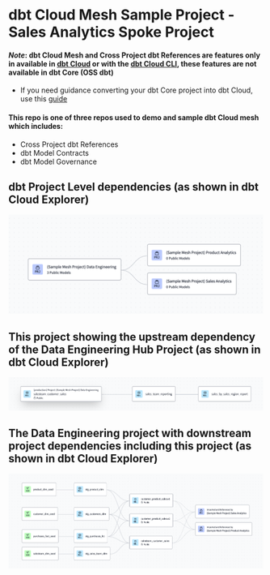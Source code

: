 # dbt Cloud Mesh Sample Project - Sales Analytics Spoke Project
#### **_Note_**: dbt Cloud Mesh and Cross Project dbt References are features only in available in [dbt Cloud](https://www.getdbt.com/product/dbt-cloud) or with the [dbt Cloud CLI](https://docs.getdbt.com/docs/cloud/cloud-cli-installation), these features are not available in dbt Core (OSS dbt)
- If you need guidance converting your dbt Core project into dbt Cloud, use this [guide](https://docs.getdbt.com/guides/core-to-cloud-1?step=1) 

#### This repo is one of three repos used to demo and sample dbt Cloud mesh which includes:
- Cross Project dbt References
- dbt Model Contracts
- dbt Model Governance


## dbt Project Level dependencies (as shown in dbt Cloud Explorer)
 ![Project Level Dependencies](./documentation/dbt_cloud_mesh_all_projs.png)

## This project showing the upstream dependency of the Data Engineering Hub Project (as shown in dbt Cloud Explorer)
 ![Downstream Project with Upstream Dependencies](./documentation/dbt_cloud_mesh_sa.png)

## The Data Engineering project with downstream project dependencies including this project (as shown in dbt Cloud Explorer)
 ![Data Engineering With Downstream Dependencies](./documentation/dbt_cloud_mesh_de.png)

